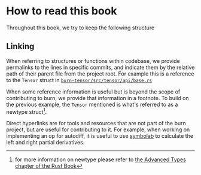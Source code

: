 # How to read this book

Throughout this book, we try to keep the following structure

## Linking

When referring to structures or functions within codebase, we provide permalinks to the lines in specific commits, and indicate them by the relative path of their parent file from the project root. For example this is a reference to the `Tensor` struct in [`burn-tensor/src/tensor/api/base.rs`](https://github.com/tracel-ai/burn/blob/b9bd42959b0d3e755a25e383cb5b38beb25559b8/burn-tensor/src/tensor/api/base.rs#L23)

When some reference information is useful but is beyond the scope of contributing to burn, we provide that information in a footnote. To build on the previous example, the `Tensor` mentioned is what's referred to as a newtype struct[^1].

Direct hyperlinks are for tools and resources that are not part of the burn project, but are useful for contributing to it. For example, when working on implementing an op for autodiff, it is useful to use [symbolab](https://www.symbolab.com/) to calculate the left and right partial derivatives.

[^1]: for more information on newtype please refer to [the Advanced Types chapter of the Rust Book](https://doc.rust-lang.org/book/ch19-04-advanced-types.html#using-the-newtype-pattern-for-type-safety-and-abstraction)

